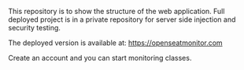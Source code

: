 This repository is to show the structure of the web application. Full deployed project is in a private repository for server side injection and security testing.

The deployed version is available at: https://openseatmonitor.com

Create an account and you can start monitoring classes.
